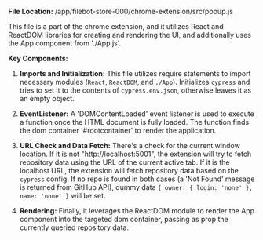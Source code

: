 **File Location:** /app/filebot-store-000/chrome-extension/src/popup.js

This file is a part of the chrome extension, and it utilizes React and ReactDOM libraries for creating and rendering the UI, and additionally uses the App component from './App.js'.

**Key Components:**
1. **Imports and Initialization:** This file utilizes require statements to import necessary modules (`React`, `ReactDOM`, and `./App`). Initializes `cypress` and tries to set it to the contents of `cypress.env.json`, otherwise leaves it as an empty object.

2. **EventListener:** A 'DOMContentLoaded' event listener is used to execute a function once the HTML document is fully loaded. The function finds the dom container '#rootcontainer' to render the application.

3. **URL Check and Data Fetch:** There's a check for the current window location. If it is not "http://localhost:5001", the extension will try to fetch repository data using the URL of the current active tab. If it is the localhost URL, the extension will fetch repository data based on the `cypress` config. If no repo is found in both cases (a 'Not Found' message is returned from GitHub API), dummy data `{ owner: { login: 'none' }, name: 'none' }` will be set.

4. **Rendering:** Finally, it leverages the ReactDOM module to render the App component into the targeted dom container, passing as prop the currently queried repository data.